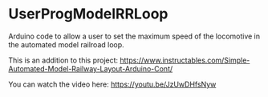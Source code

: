 # UserProgModelRRLoop
Arduino code to allow a user to set the maximum speed of the locomotive in the automated model railroad loop.

This is an addition to this project:
https://www.instructables.com/Simple-Automated-Model-Railway-Layout-Arduino-Cont/

You can watch the video here:
https://youtu.be/JzUwDHfsNyw
